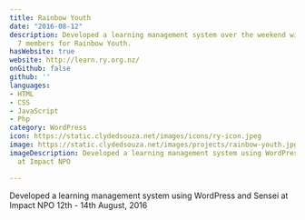 ```yaml
---
title: Rainbow Youth
date: "2016-08-12"
description: Developed a learning management system over the weekend with a team of
  7 members for Rainbow Youth.
hasWebsite: true
website: http://learn.ry.org.nz/
onGithub: false
github: ''
languages:
- HTML
- CSS
- JavaScript
- Php
category: WordPress
icon: https://static.clydedsouza.net/images/icons/ry-icon.jpeg
image: https://static.clydedsouza.net/images/projects/rainbow-youth.jpg
imageDescription: Developed a learning management system using WordPress and Sensei
  at Impact NPO

---
```


Developed a learning management system using WordPress and Sensei at Impact NPO 12th - 14th August, 2016